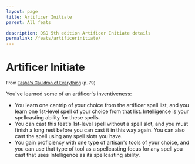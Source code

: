 ```yaml
---
layout: page
title: Artificer Initiate
parent: All feats

description: D&D 5th edition Artificer Initiate details
permalink: /feats/artificerinitiate/
---
```


# Artificer Initiate

<small>From <a target="_blank" href="https://dnd.wizards.com/products/tabletop-games/rpg-products/tashas-cauldron-everything">Tasha's Cauldron of Everything</a> (p. 79)</small>


You've learned some of an artificer's inventiveness:
- You learn one cantrip of your choice from the artificer spell list, and you learn one 1st-level spell of your choice from that list. Intelligence is your spellcasting ability for these spells.
- You can cast this feat's 1st-level spell without a spell slot, and you must finish a long rest before you can cast it in this way again. You can also cast the spell using any spell slots you have.
- You gain proficiency with one type of artisan's tools of your choice, and you can use that type of tool as a spellcasting focus for any spell you cast that uses Intelligence as its spellcasting ability.